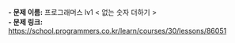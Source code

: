 **- 문제 이름:** 프로그래머스 lv1 < 없는 숫자 더하기 >  
**- 문제 링크:** https://school.programmers.co.kr/learn/courses/30/lessons/86051
